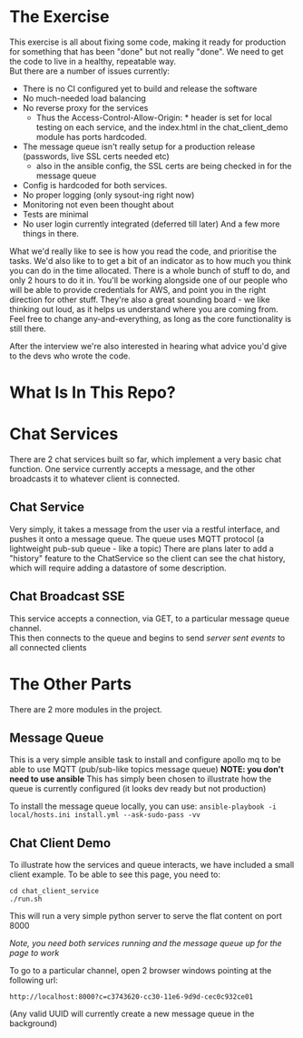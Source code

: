 

The Exercise
============
This exercise is all about fixing some code, making it ready for production for something that has been "done" but not really "done".
We need to get the code to live in a healthy, repeatable way.  
But there are a number of issues currently:

 - There is no CI configured yet to build and release the software
 - No much-needed load balancing
 - No reverse proxy for the services
    - Thus the Access-Control-Allow-Origin: * header is set for local testing on each service, and the index.html in the chat_client_demo module has ports hardcoded.
 - The message queue isn't really setup for a production release (passwords, live SSL certs needed etc)
    - also in the ansible config, the SSL certs are being checked in for the message queue
 - Config is hardcoded for both services.
 - No proper logging (only sysout-ing right now)
 - Monitoring not even been thought about
 - Tests are minimal
 - No user login currently integrated (deferred till later)
And a few more things in there.


What we'd really like to see is how you read the code, and prioritise the tasks.
We'd also like to to get a bit of an indicator as to how much you think you can do in the time allocated.
There is a whole bunch of stuff to do, and only 2 hours to do it in.
You'll be working alongside one of our people who will be able to provide credentials for AWS, and point you in the right direction for other stuff.
They're also a great sounding board - we like thinking out loud, as it helps us understand where you are coming from.
Feel free to change any-and-everything, as long as the core functionality is still there.

After the interview we're also interested in hearing what advice you'd give to the devs who wrote the code.


What Is In This Repo?
=====================

Chat Services
=============
There are 2 chat services built so far, which implement a very basic chat function. 
One service currently accepts a message, and the other broadcasts it to whatever client is connected.


Chat Service
------------
Very simply, it takes a message from the user via a restful interface, and pushes it onto a message queue.
The queue uses MQTT protocol (a lightweight pub-sub queue - like a topic)
There are plans later to add a "history" feature to the ChatService so the client can see the chat history, which will require adding a datastore of some description.


Chat Broadcast SSE
------------------
This service accepts a connection, via GET, to a particular message queue channel.  
This then connects to the queue and begins to send _server sent events_ to all connected clients


The Other Parts
===============

There are 2 more modules in the project. 

Message Queue
-------------

This is a very simple ansible task to install and configure apollo mq to be able to use MQTT (pub/sub-like topics message queue)
**NOTE: you don't need to use ansible**
This has simply been chosen to illustrate how the queue is currently configured (it looks dev ready but not production)

To install the message queue locally, you can use:
```ansible-playbook -i local/hosts.ini install.yml --ask-sudo-pass -vv```

Chat Client Demo
----------------

To illustrate how the services and queue interacts, we have included a small client example.
To be able to see this page, you need to:
```
cd chat_client_service
./run.sh
```
This will run a very simple python server to serve the flat content on port 8000

*Note, you need both services running and the message queue up for the page to work*

To go to a particular channel, open 2 browser windows pointing at the following url:

```http://localhost:8000?c=c3743620-cc30-11e6-9d9d-cec0c932ce01```

(Any valid UUID will currently create a new message queue in the background)
